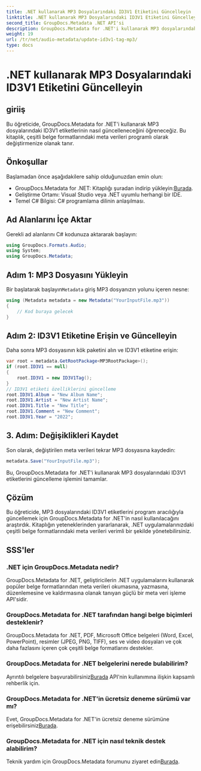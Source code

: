 ```yaml
---
title: .NET kullanarak MP3 Dosyalarındaki ID3V1 Etiketini Güncelleyin
linktitle: .NET kullanarak MP3 Dosyalarındaki ID3V1 Etiketini Güncelleyin
second_title: GroupDocs.Metadata .NET API'si
description: GroupDocs.Metadata for .NET'i kullanarak MP3 dosyalarındaki ID3V1 etiketlerini güncelleyin. .NET uygulamalarınızda kolay meta veri işleme için bu öğreticiyi izleyin.
weight: 19
url: /tr/net/audio-metadata/update-id3v1-tag-mp3/
type: docs
---
```

# .NET kullanarak MP3 Dosyalarındaki ID3V1 Etiketini Güncelleyin

## giriiş
Bu öğreticide, GroupDocs.Metadata for .NET'i kullanarak MP3 dosyalarındaki ID3V1 etiketlerinin nasıl güncelleneceğini öğreneceğiz. Bu kitaplık, çeşitli belge formatlarındaki meta verileri programlı olarak değiştirmenize olanak tanır.
## Önkoşullar
Başlamadan önce aşağıdakilere sahip olduğunuzdan emin olun:
- GroupDocs.Metadata for .NET: Kitaplığı şuradan indirip yükleyin:[Burada](https://releases.groupdocs.com/metadata/net/).
- Geliştirme Ortamı: Visual Studio veya .NET uyumlu herhangi bir IDE.
- Temel C# Bilgisi: C# programlama dilinin anlaşılması.

## Ad Alanlarını İçe Aktar
Gerekli ad alanlarını C# kodunuza aktararak başlayın:
```csharp
using GroupDocs.Formats.Audio;
using System;
using GroupDocs.Metadata;
```
## Adım 1: MP3 Dosyasını Yükleyin
 Bir başlatarak başlayın`Metadata` giriş MP3 dosyanızın yolunu içeren nesne:
```csharp
using (Metadata metadata = new Metadata("YourInputFile.mp3"))
{
    // Kod buraya gelecek
}
```
## Adım 2: ID3V1 Etiketine Erişin ve Güncelleyin
Daha sonra MP3 dosyasının kök paketini alın ve ID3V1 etiketine erişin:
```csharp
var root = metadata.GetRootPackage<MP3RootPackage>();
if (root.ID3V1 == null)
{
    root.ID3V1 = new ID3V1Tag();
}
// ID3V1 etiketi özelliklerini güncelleme
root.ID3V1.Album = "New Album Name";
root.ID3V1.Artist = "New Artist Name";
root.ID3V1.Title = "New Title";
root.ID3V1.Comment = "New Comment";
root.ID3V1.Year = "2022";
```
## 3. Adım: Değişiklikleri Kaydet
Son olarak, değiştirilen meta verileri tekrar MP3 dosyasına kaydedin:
```csharp
metadata.Save("YourInputFile.mp3");
```
Bu, GroupDocs.Metadata for .NET'i kullanarak MP3 dosyalarındaki ID3V1 etiketlerini güncelleme işlemini tamamlar.

## Çözüm
Bu öğreticide, MP3 dosyalarındaki ID3V1 etiketlerini program aracılığıyla güncellemek için GroupDocs.Metadata for .NET'in nasıl kullanılacağını araştırdık. Kitaplığın yeteneklerinden yararlanarak, .NET uygulamalarınızdaki çeşitli belge formatlarındaki meta verileri verimli bir şekilde yönetebilirsiniz.

## SSS'ler
### .NET için GroupDocs.Metadata nedir?
GroupDocs.Metadata for .NET, geliştiricilerin .NET uygulamalarını kullanarak popüler belge formatlarından meta verileri okumasına, yazmasına, düzenlemesine ve kaldırmasına olanak tanıyan güçlü bir meta veri işleme API'sidir.
### GroupDocs.Metadata for .NET tarafından hangi belge biçimleri desteklenir?
GroupDocs.Metadata for .NET, PDF, Microsoft Office belgeleri (Word, Excel, PowerPoint), resimler (JPEG, PNG, TIFF), ses ve video dosyaları ve çok daha fazlasını içeren çok çeşitli belge formatlarını destekler.
### GroupDocs.Metadata for .NET belgelerini nerede bulabilirim?
 Ayrıntılı belgelere başvurabilirsiniz[Burada](https://tutorials.groupdocs.com/metadata/net/) API'nin kullanımına ilişkin kapsamlı rehberlik için.
### GroupDocs.Metadata for .NET'in ücretsiz deneme sürümü var mı?
 Evet, GroupDocs.Metadata for .NET'in ücretsiz deneme sürümüne erişebilirsiniz[Burada](https://releases.groupdocs.com/).
### GroupDocs.Metadata for .NET için nasıl teknik destek alabilirim?
 Teknik yardım için GroupDocs.Metadata forumunu ziyaret edin[Burada](https://forum.groupdocs.com/c/metadata/14).
